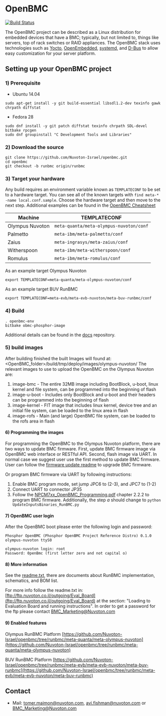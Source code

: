 # OpenBMC

[![Build Status](https://openpower.xyz/buildStatus/icon?job=openbmc-build)](https://openpower.xyz/job/openbmc-build/)

The OpenBMC project can be described as a Linux distribution for embedded
devices that have a BMC; typically, but not limited to, things like servers,
top of rack switches or RAID appliances. The OpenBMC stack uses technologies
such as [Yocto](https://www.yoctoproject.org/),
[OpenEmbedded](https://www.openembedded.org/wiki/Main_Page),
[systemd](https://www.freedesktop.org/wiki/Software/systemd/), and
[D-Bus](https://www.freedesktop.org/wiki/Software/dbus/) to allow easy
customization for your server platform.


## Setting up your OpenBMC project

### 1) Prerequisite
- Ubuntu 14.04

```
sudo apt-get install -y git build-essential libsdl1.2-dev texinfo gawk chrpath diffstat
```

- Fedora 28

```
sudo dnf install -y git patch diffstat texinfo chrpath SDL-devel bitbake rpcgen
sudo dnf groupinstall "C Development Tools and Libraries"
```
### 2) Download the source
```
git clone https://github.com/Nuvoton-Israel/openbmc.git
cd openbmc
git checkout -b runbmc origin/runbmc
```

### 3) Target your hardware
Any build requires an environment variable known as `TEMPLATECONF` to be set
to a hardware target.
You can see all of the known targets with
`find meta-* -name local.conf.sample`. Choose the hardware target and
then move to the next step. Additional examples can be found in the
[OpenBMC Cheatsheet](https://github.com/openbmc/docs/blob/master/cheatsheet.md)

Machine | TEMPLATECONF
--------|---------
Olympus Nuvoton | ```meta-quanta/meta-olympus-nuvoton/conf```
Palmetto | ```meta-ibm/meta-palmetto/conf```
Zaius| ```meta-ingrasys/meta-zaius/conf```
Witherspoon| ```meta-ibm/meta-witherspoon/conf```
Romulus| ```meta-ibm/meta-romulus/conf```

As an example target Olympus Nuvoton
```
export TEMPLATECONF=meta-quanta/meta-olympus-nuvoton/conf
```

As an example target BUV RunBMC
```
export TEMPLATECONF=meta-evb/meta-evb-nuvoton/meta-buv-runbmc/conf
```

### 4) Build

```
. openbmc-env
bitbake obmc-phosphor-image
```

Additional details can be found in the [docs](https://github.com/openbmc/docs)
repository.

### 5) build images
After building finished the built Images will found at:
<OpenBMC_folder>/build/tmp/deploy/images/olympus-nuvoton/
The relevant images to use to upload the OpenBMC on the Olympus Nuvoton are:

1. image-bmc - The entire 32MB image including BootBlock, u-boot, linux kernel
               and file system, can be programmed into the beginning of flash
2. image-u-boot - Includes only BootBlock and u-boot and their headers can be
                  programmed into the beginning of flash
3. image-kernel - FIT image that includes linux kernel, device tree and an
                  initial file system, can be loaded to the linux area in flash
4. image-rofs - Main (and large) OpenBMC file system, can be loaded to the
                rofs area in flash

#### 6) Programming the images
For programming the OpenBMC to the Olympus Nuvoton platform, there are two ways to update BMC firmware.
First, update BMC firmware image via OpenBMC web interface or RESTful API.
Second, flash image via UART.
In normal case we suggest user use the first method to update BMC firmware. User can follow the [firmware update readme](https://github.com/Nuvoton-Israel/openbmc/tree/runbmc/meta-quanta/meta-olympus-nuvoton#bmc-firmware-update) to upgrade BMC firmware.

Or program BMC firmware via UART by following instructions:

  1. Enable BMC program mode, set jump JPC6 to (2-3), and JPC7 to (1-2)
  2. Connect UART to connector JP35
  3. Follow the [NPCM7xx_OpenBMC_Programming.pdf](https://github.com/Nuvoton-Israel/nuvoton-info/blob/master/npcm7xx-poleg/evaluation-board/sw_deliverables/NPCM7xx_OpenBMC_Programming.pdf) chapter 2.2.2 to program BMC firmware.
  Additionally, the step _a_ should change to `python UpdateInputsBinaries_RunBMC.py`

#### 7) OpenBMC user login
After the OpenBMC boot please enter the following login and password:

```
Phosphor OpenBMC (Phosphor OpenBMC Project Reference Distro) 0.1.0 olympus-nuvoton ttyS0

olympus-nuvoton login: root
Password: 0penBmc (first letter zero and not capital o)
```

#### 8) More information
See the [readme.txt](https://github.com/Nuvoton-Israel/nuvoton-info/blob/master/npcm7xx-poleg/RunBMC/readme.txt),
there are documents about RunBMC implementation, schematics, and BOM list.

For more info follow the readme.txt in:
[ftp://ftp.nuvoton.co.il/outgoing/Eval_Board](ftp://ftp.nuvoton.co.il/outgoing/Eval_Board) at the section:
"Loading to Evaluation Board and running instructions".
In order to get a password for the ftp please contact BMC_Marketing@Nuvoton.com

#### 9) Enabled features
Olympus RunBMC Platform
[https://github.com/Nuvoton-Israel/openbmc/tree/runbmc/meta-quanta/meta-olympus-nuvoton](https://github.com/Nuvoton-Israel/openbmc/tree/runbmc/meta-quanta/meta-olympus-nuvoton)


BUV RunBMC Platform
[https://github.com/Nuvoton-Israel/openbmc/tree/runbmc/meta-evb/meta-evb-nuvoton/meta-buv-runbmc](https://github.com/Nuvoton-Israel/openbmc/tree/runbmc/meta-evb/meta-evb-nuvoton/meta-buv-runbmc)

## Contact
- Mail: tomer.maimon@nuvoton.com,  avi.fishman@nuvoton.com or BMC_Marketing@Nuvoton.com
